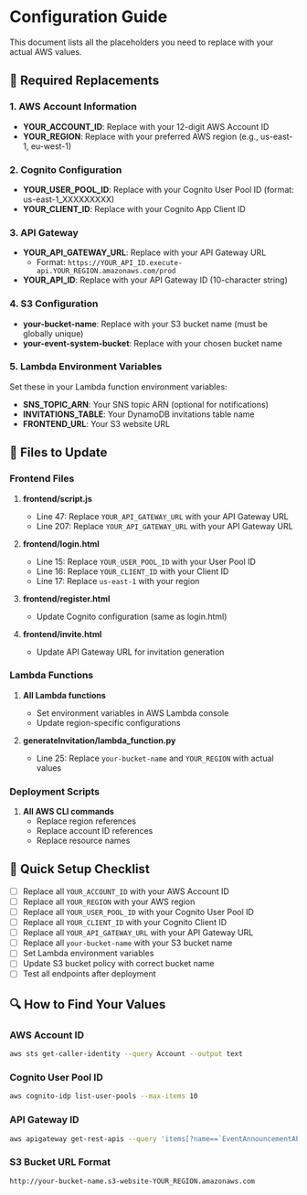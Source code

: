 # Configuration Guide

This document lists all the placeholders you need to replace with your actual AWS values.

## 🔧 Required Replacements

### 1. AWS Account Information
- **YOUR_ACCOUNT_ID**: Replace with your 12-digit AWS Account ID
- **YOUR_REGION**: Replace with your preferred AWS region (e.g., us-east-1, eu-west-1)

### 2. Cognito Configuration
- **YOUR_USER_POOL_ID**: Replace with your Cognito User Pool ID (format: us-east-1_XXXXXXXXX)
- **YOUR_CLIENT_ID**: Replace with your Cognito App Client ID

### 3. API Gateway
- **YOUR_API_GATEWAY_URL**: Replace with your API Gateway URL
  - Format: `https://YOUR_API_ID.execute-api.YOUR_REGION.amazonaws.com/prod`
- **YOUR_API_ID**: Replace with your API Gateway ID (10-character string)

### 4. S3 Configuration
- **your-bucket-name**: Replace with your S3 bucket name (must be globally unique)
- **your-event-system-bucket**: Replace with your chosen bucket name

### 5. Lambda Environment Variables
Set these in your Lambda function environment variables:
- **SNS_TOPIC_ARN**: Your SNS topic ARN (optional for notifications)
- **INVITATIONS_TABLE**: Your DynamoDB invitations table name
- **FRONTEND_URL**: Your S3 website URL

## 📁 Files to Update

### Frontend Files
1. **frontend/script.js**
   - Line 47: Replace `YOUR_API_GATEWAY_URL` with your API Gateway URL
   - Line 207: Replace `YOUR_API_GATEWAY_URL` with your API Gateway URL

2. **frontend/login.html**
   - Line 15: Replace `YOUR_USER_POOL_ID` with your User Pool ID
   - Line 16: Replace `YOUR_CLIENT_ID` with your Client ID
   - Line 17: Replace `us-east-1` with your region

3. **frontend/register.html**
   - Update Cognito configuration (same as login.html)

4. **frontend/invite.html**
   - Update API Gateway URL for invitation generation

### Lambda Functions
1. **All Lambda functions**
   - Set environment variables in AWS Lambda console
   - Update region-specific configurations

2. **generateInvitation/lambda_function.py**
   - Line 25: Replace `your-bucket-name` and `YOUR_REGION` with actual values

### Deployment Scripts
1. **All AWS CLI commands**
   - Replace region references
   - Replace account ID references
   - Replace resource names

## 🚀 Quick Setup Checklist

- [ ] Replace all `YOUR_ACCOUNT_ID` with your AWS Account ID
- [ ] Replace all `YOUR_REGION` with your AWS region
- [ ] Replace all `YOUR_USER_POOL_ID` with your Cognito User Pool ID
- [ ] Replace all `YOUR_CLIENT_ID` with your Cognito Client ID
- [ ] Replace all `YOUR_API_GATEWAY_URL` with your API Gateway URL
- [ ] Replace all `your-bucket-name` with your S3 bucket name
- [ ] Set Lambda environment variables
- [ ] Update S3 bucket policy with correct bucket name
- [ ] Test all endpoints after deployment

## 🔍 How to Find Your Values

### AWS Account ID
```bash
aws sts get-caller-identity --query Account --output text
```

### Cognito User Pool ID
```bash
aws cognito-idp list-user-pools --max-items 10
```

### API Gateway ID
```bash
aws apigateway get-rest-apis --query 'items[?name==`EventAnnouncementAPI`].id' --output text
```

### S3 Bucket URL Format
`http://your-bucket-name.s3-website-YOUR_REGION.amazonaws.com`
